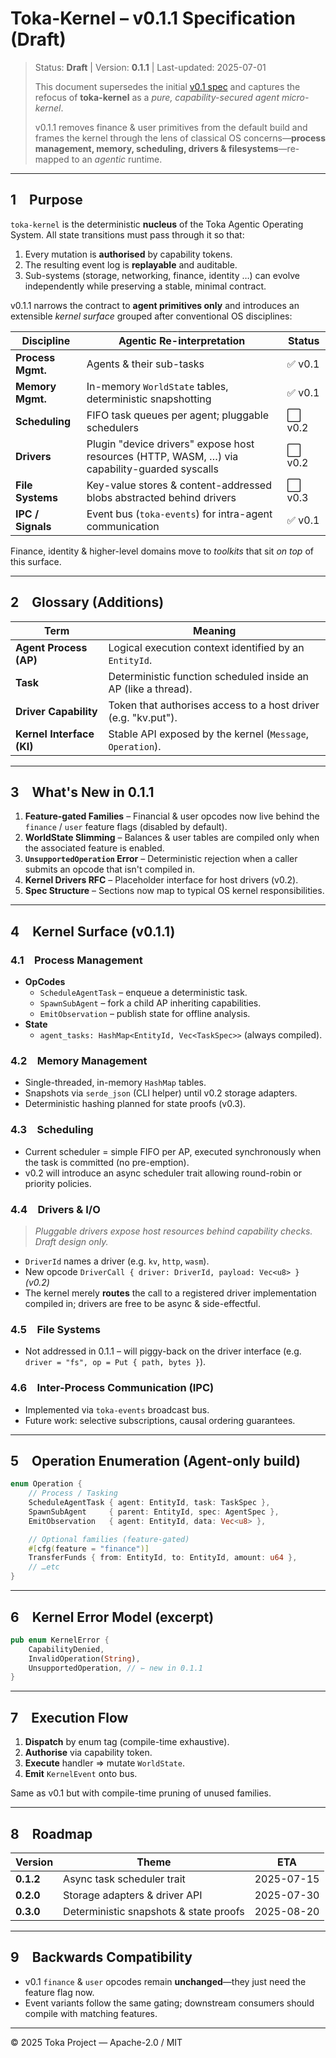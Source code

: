 # Toka-Kernel – v0.1.1 Specification (Draft)

> Status: **Draft**  |  Version: **0.1.1**  |  Last-updated: 2025-07-01
>
> This document supersedes the initial [v0.1 spec](42_toka_kernel_spec_v0.1.md) and
> captures the refocus of **toka-kernel** as a _pure, capability-secured agent
> micro-kernel_.
>
> v0.1.1 removes finance & user primitives from the default build and frames the
> kernel through the lens of classical OS concerns—**process management,
> memory, scheduling, drivers & filesystems**—re-mapped to an *agentic* runtime.
>
---

## 1 Purpose

`toka-kernel` is the deterministic **nucleus** of the Toka Agentic Operating
System.  All state transitions must pass through it so that:

1. Every mutation is **authorised** by capability tokens.
2. The resulting event log is **replayable** and auditable.
3. Sub-systems (storage, networking, finance, identity …) can evolve
   independently while preserving a stable, minimal contract.

v0.1.1 narrows the contract to **agent primitives only** and introduces an
extensible *kernel surface* grouped after conventional OS disciplines:

| Discipline | Agentic Re-interpretation | Status |
|------------|--------------------------|---------|
| **Process Mgmt.** | Agents & their sub-tasks | ✅ v0.1
| **Memory Mgmt.** | In-memory `WorldState` tables, deterministic snapshotting | ✅ v0.1
| **Scheduling** | FIFO task queues per agent; pluggable schedulers | ⬜ v0.2
| **Drivers** | Plugin "device drivers" expose host resources (HTTP, WASM, …) via capability-guarded syscalls | ⬜ v0.2
| **File Systems** | Key-value stores & content-addressed blobs abstracted behind drivers | ⬜ v0.3
| **IPC / Signals** | Event bus (`toka-events`) for intra-agent communication | ✅ v0.1

Finance, identity & higher-level domains move to *toolkits* that sit _on top_ of
this surface.

---

## 2 Glossary (Additions)

| Term | Meaning |
|------|---------|
| **Agent Process (AP)** | Logical execution context identified by an `EntityId`. |
| **Task** | Deterministic function scheduled inside an AP (like a thread). |
| **Driver Capability** | Token that authorises access to a host driver (e.g. "kv.put"). |
| **Kernel Interface (KI)** | Stable API exposed by the kernel (`Message`, `Operation`). |

---

## 3 What's New in 0.1.1

1. **Feature-gated Families** – Financial & user opcodes now live behind the
   `finance` / `user` feature flags (disabled by default).
2. **WorldState Slimming** – Balances & user tables are compiled only when the
   associated feature is enabled.
3. **`UnsupportedOperation` Error** – Deterministic rejection when a caller
   submits an opcode that isn't compiled in.
4. **Kernel Drivers RFC** – Placeholder interface for host drivers (v0.2).
5. **Spec Structure** – Sections now map to typical OS kernel responsibilities.

---

## 4 Kernel Surface (v0.1.1)

### 4.1 Process Management

* **OpCodes**
  * `ScheduleAgentTask` – enqueue a deterministic task.
  * `SpawnSubAgent` – fork a child AP inheriting capabilities.
  * `EmitObservation` – publish state for offline analysis.
* **State**
  * `agent_tasks: HashMap<EntityId, Vec<TaskSpec>>` (always compiled).

### 4.2 Memory Management

* Single-threaded, in-memory `HashMap` tables.
* Snapshots via `serde_json` (CLI helper) until v0.2 storage adapters.
* Deterministic hashing planned for state proofs (v0.3).

### 4.3 Scheduling

* Current scheduler = simple FIFO per AP, executed synchronously when the task
  is committed (no pre-emption).
* v0.2 will introduce an async scheduler trait allowing round-robin or priority
  policies.

### 4.4 Drivers & I/O

> _Pluggable drivers expose host resources behind capability checks.  Draft
> design only._

* `DriverId` names a driver (e.g. `kv`, `http`, `wasm`).
* New opcode `DriverCall { driver: DriverId, payload: Vec<u8> }` _(v0.2)_
* The kernel merely **routes** the call to a registered driver implementation
  compiled in; drivers are free to be async & side-effectful.

### 4.5 File Systems

* Not addressed in 0.1.1 – will piggy-back on the driver interface (e.g.
  `driver = "fs", op = Put { path, bytes }`).

### 4.6 Inter-Process Communication (IPC)

* Implemented via `toka-events` broadcast bus.
* Future work: selective subscriptions, causal ordering guarantees.

---

## 5 Operation Enumeration (Agent-only build)

```rust
enum Operation {
    // Process / Tasking
    ScheduleAgentTask { agent: EntityId, task: TaskSpec },
    SpawnSubAgent     { parent: EntityId, spec: AgentSpec },
    EmitObservation   { agent: EntityId, data: Vec<u8> },

    // Optional families (feature-gated)
    #[cfg(feature = "finance")]
    TransferFunds { from: EntityId, to: EntityId, amount: u64 },
    // …etc
}
```

---

## 6 Kernel Error Model (excerpt)

```rust
pub enum KernelError {
    CapabilityDenied,
    InvalidOperation(String),
    UnsupportedOperation, // ⇽ new in 0.1.1
}
```

---

## 7 Execution Flow

1. **Dispatch** by enum tag (compile-time exhaustive).
2. **Authorise** via capability token.
3. **Execute** handler ⇒ mutate `WorldState`.
4. **Emit** `KernelEvent` onto bus.

Same as v0.1 but with compile-time pruning of unused families.

---

## 8 Roadmap

| Version | Theme | ETA |
|---------|-------|-----|
| **0.1.2** | Async task scheduler trait | 2025-07-15 |
| **0.2.0** | Storage adapters & driver API | 2025-07-30 |
| **0.3.0** | Deterministic snapshots & state proofs | 2025-08-20 |

---

## 9 Backwards Compatibility

* v0.1 `finance` & `user` opcodes remain **unchanged**—they just need the
  feature flag now.
* Event variants follow the same gating; downstream consumers should compile
  with matching features.

---

© 2025 Toka Project — Apache-2.0 / MIT